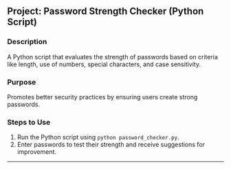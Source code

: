 ## Project: Password Strength Checker (Python Script)

### Description
A Python script that evaluates the strength of passwords based on criteria like length, use of numbers, special characters, and case sensitivity.

### Purpose
Promotes better security practices by ensuring users create strong passwords.

### Steps to Use
1. Run the Python script using `python password_checker.py`.
2. Enter passwords to test their strength and receive suggestions for improvement.

---